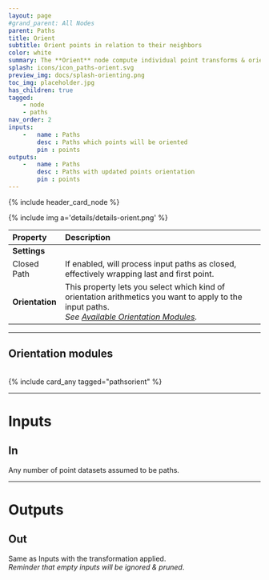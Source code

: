 ```yaml
---
layout: page
#grand_parent: All Nodes
parent: Paths
title: Orient
subtitle: Orient points in relation to their neighbors
color: white
summary: The **Orient** node compute individual point transforms & orientation based on its next & previous neighbors.
splash: icons/icon_paths-orient.svg
preview_img: docs/splash-orienting.png
toc_img: placeholder.jpg
has_children: true
tagged: 
    - node
    - paths
nav_order: 2
inputs:
    -   name : Paths
        desc : Paths which points will be oriented
        pin : points
outputs:
    -   name : Paths
        desc : Paths with updated points orientation
        pin : points
---
```


{% include header_card_node %}

{% include img a='details/details-orient.png' %} 

| Property       | Description          |
|:-------------|:------------------|
|**Settings**||
| Closed Path           | If enabled, will process input paths as closed, effectively wrapping last and first point.  |
| **Orientation**           | This property lets you select which kind of orientation arithmetics you want to apply to the input paths.<br>*See [Available Orientation Modules](#available-orienting-modules).*|

---
## Orientation modules
<br>
{% include card_any tagged="pathsorient" %}

---
# Inputs
## In
Any number of point datasets assumed to be paths.

---
# Outputs
## Out
Same as Inputs with the transformation applied.  
*Reminder that empty inputs will be ignored & pruned*.